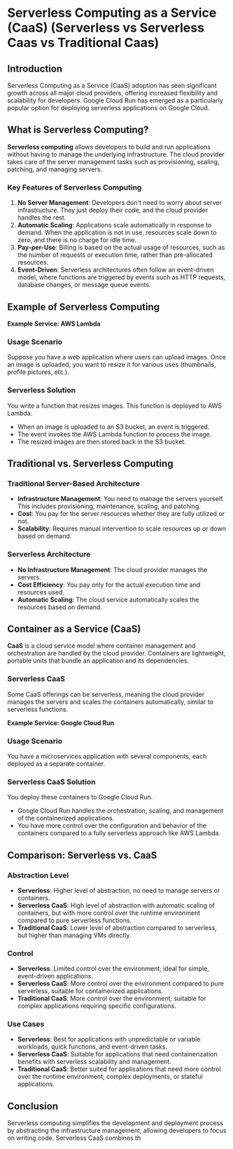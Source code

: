 

# Serverless Computing as a Service (CaaS) (Serverless vs Serverless Caas vs Traditional Caas)

## Introduction
Serverless Computing as a Service (CaaS) adoption has seen significant growth across all major cloud providers, offering increased flexibility and scalability for developers. Google Cloud Run has emerged as a particularly popular option for deploying serverless applications on Google Cloud.

## What is Serverless Computing?
**Serverless computing** allows developers to build and run applications without having to manage the underlying infrastructure. The cloud provider takes care of the server management tasks such as provisioning, scaling, patching, and managing servers.

### Key Features of Serverless Computing
1. **No Server Management**: Developers don't need to worry about server infrastructure. They just deploy their code, and the cloud provider handles the rest.
2. **Automatic Scaling**: Applications scale automatically in response to demand. When the application is not in use, resources scale down to zero, and there is no charge for idle time.
3. **Pay-per-Use**: Billing is based on the actual usage of resources, such as the number of requests or execution time, rather than pre-allocated resources.
4. **Event-Driven**: Serverless architectures often follow an event-driven model, where functions are triggered by events such as HTTP requests, database changes, or message queue events.

## Example of Serverless Computing
**Example Service: AWS Lambda**

### Usage Scenario
Suppose you have a web application where users can upload images. Once an image is uploaded, you want to resize it for various uses (thumbnails, profile pictures, etc.).

### Serverless Solution
You write a function that resizes images. This function is deployed to AWS Lambda.
- When an image is uploaded to an S3 bucket, an event is triggered.
- The event invokes the AWS Lambda function to process the image.
- The resized images are then stored back in the S3 bucket.

## Traditional vs. Serverless Computing

### Traditional Server-Based Architecture
- **Infrastructure Management**: You need to manage the servers yourself. This includes provisioning, maintenance, scaling, and patching.
- **Cost**: You pay for the server resources whether they are fully utilized or not.
- **Scalability**: Requires manual intervention to scale resources up or down based on demand.

### Serverless Architecture
- **No Infrastructure Management**: The cloud provider manages the servers.
- **Cost Efficiency**: You pay only for the actual execution time and resources used.
- **Automatic Scaling**: The cloud service automatically scales the resources based on demand.

## Container as a Service (CaaS)
**CaaS** is a cloud service model where container management and orchestration are handled by the cloud provider. Containers are lightweight, portable units that bundle an application and its dependencies.

### Serverless CaaS
Some CaaS offerings can be serverless, meaning the cloud provider manages the servers and scales the containers automatically, similar to serverless functions.

**Example Service: Google Cloud Run**

### Usage Scenario
You have a microservices application with several components, each deployed as a separate container.

### Serverless CaaS Solution
You deploy these containers to Google Cloud Run.
- Google Cloud Run handles the orchestration, scaling, and management of the containerized applications.
- You have more control over the configuration and behavior of the containers compared to a fully serverless approach like AWS Lambda.

## Comparison: Serverless vs. CaaS

### Abstraction Level
- **Serverless**: Higher level of abstraction, no need to manage servers or containers.
- **Serverless CaaS**: High level of abstraction with automatic scaling of containers, but with more control over the runtime environment compared to pure serverless functions.
- **Traditional CaaS**: Lower level of abstraction compared to serverless, but higher than managing VMs directly.

### Control
- **Serverless**: Limited control over the environment; ideal for simple, event-driven applications.
- **Serverless CaaS**: More control over the environment compared to pure serverless, suitable for containerized applications.
- **Traditional CaaS**: More control over the environment; suitable for complex applications requiring specific configurations.

### Use Cases
- **Serverless**: Best for applications with unpredictable or variable workloads, quick functions, and event-driven tasks.
- **Serverless CaaS**: Suitable for applications that need containerization benefits with serverless scalability and management.
- **Traditional CaaS**: Better suited for applications that need more control over the runtime environment, complex deployments, or stateful applications.

## Conclusion
Serverless computing simplifies the development and deployment process by abstracting the infrastructure management, allowing developers to focus on writing code. Serverless CaaS combines th

